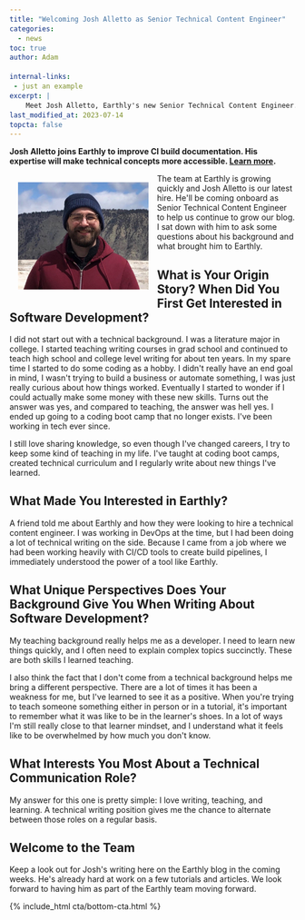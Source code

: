 ```yaml
---
title: "Welcoming Josh Alletto as Senior Technical Content Engineer"
categories:
  - news
toc: true
author: Adam

internal-links:
 - just an example
excerpt: |
    Meet Josh Alletto, Earthly's new Senior Technical Content Engineer. In this article, he shares his journey from literature major to coding enthusiast and how his unique background brings a fresh perspective to software development. Discover why Josh is excited to join the Earthly team and what he has in store for the blog.
last_modified_at: 2023-07-14
topcta: false
---
```

**Josh Alletto joins Earthly to improve CI build documentation. His expertise will make technical concepts more accessible. [Learn more](https://cloud.earthly.dev/login).**

<img src="../assets/images/authors/joshalletto.jpg" alt="Josh Alletto" width="230px" style="float: left; margin: 15px;">
The team at Earthly is growing quickly and Josh Alletto is our latest hire. He'll be coming onboard as Senior Technical Content Engineer to help us continue to grow our blog. I sat down with him to ask some questions about his background and what brought him to Earthly.

## What is Your Origin Story? When Did You First Get Interested in Software Development?

I did not start out with a technical background. I was a literature major in college. I started teaching writing courses in grad school and continued to teach high school and college level writing for about ten years. In my spare time I started to do some coding as a hobby. I didn't really have an end goal in mind, I wasn't trying to build a business or automate something, I was just really curious about how things worked. Eventually I started to wonder if I could actually make some money with these new skills. Turns out the answer was yes, and compared to teaching, the answer was hell yes. I ended up going to a coding boot camp that no longer exists. I've been working in tech ever since.

I still love sharing knowledge, so even though I've changed careers, I try to keep some kind of teaching in my life. I've taught at coding boot camps, created technical curriculum and I regularly write about new things I've learned.

## What Made You Interested in Earthly?

A friend told me about Earthly and how they were looking to hire a technical content engineer. I was working in DevOps at the time, but I had been doing a lot of technical writing on the side. Because I came from a job where we had been working heavily with CI/CD tools to create build pipelines, I immediately understood the power of a tool like Earthly.

## What Unique Perspectives Does Your Background Give You When Writing About Software Development?

My teaching background really helps me as a developer. I need to learn new things quickly, and I often need to explain complex topics succinctly. These are both skills I learned teaching.

I also think the fact that I don't come from a technical background helps me bring a different perspective. There are a lot of times it has been a weakness for me, but I've learned to see it as a positive. When you're trying to teach someone something either in person or in a tutorial, it's important to remember what it was like to be in the learner's shoes. In a lot of ways I'm still really close to that learner mindset, and I understand what it feels like to be overwhelmed by how much you don't know.

## What Interests You Most About a Technical Communication Role?

My answer for this one is pretty simple: I love writing, teaching, and learning. A technical writing position gives me the chance to alternate between those roles on a regular basis.

## Welcome to the Team

Keep a look out for Josh's writing here on the Earthly blog in the coming weeks. He's already hard at work on a few tutorials and articles. We look forward to having him as part of the Earthly team moving forward.

{% include_html cta/bottom-cta.html %}
